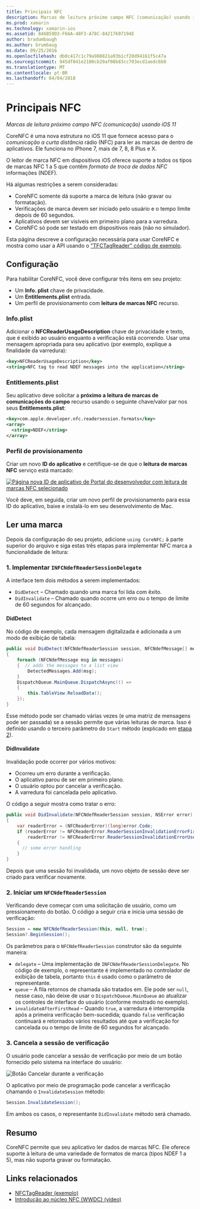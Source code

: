 ```yaml
---
title: Principais NFC
description: Marcas de leitura próximo campo NFC (comunicação) usando iOS 11
ms.prod: xamarin
ms.technology: xamarin-ios
ms.assetid: 846B59D3-F66A-48F3-A78C-84217697194E
author: bradumbaugh
ms.author: brumbaug
ms.date: 09/25/2016
ms.openlocfilehash: db0c417c1c79a988821a93b1cf20d94161f5c47a
ms.sourcegitcommit: 945df041e2180cb20af08b83cc703ecd1aedc6b0
ms.translationtype: MT
ms.contentlocale: pt-BR
ms.lasthandoff: 04/04/2018
---
```

# <a name="core-nfc"></a>Principais NFC

_Marcas de leitura próximo campo NFC (comunicação) usando iOS 11_

CoreNFC é uma nova estrutura no iOS 11 que fornece acesso para o _comunicação a curta distância_ rádio (NFC) para ler as marcas de dentro de aplicativos. Ele funciona no iPhone 7, mais de 7, 8, 8 Plus e X.

O leitor de marca NFC em dispositivos iOS oferece suporte a todos os tipos de marcas NFC 1 a 5 que contêm _formato de troca de dados NFC_ informações (NDEF).

Há algumas restrições a serem consideradas:

- CoreNFC somente dá suporte a marca de leitura (não gravar ou formatação).
- Verificações de marca devem ser iniciado pelo usuário e o tempo limite depois de 60 segundos.
- Aplicativos devem ser visíveis em primeiro plano para a varredura.
- CoreNFC só pode ser testado em dispositivos reais (não no simulador).

Esta página descreve a configuração necessária para usar CoreNFC e mostra como usar a API usando o ["TFCTagReader" código de exemplo](https://developer.xamarin.com/samples/monotouch/ios11/NFCTagReader/).

## <a name="configuration"></a>Configuração

Para habilitar CoreNFC, você deve configurar três itens em seu projeto:

- Um **Info. plist** chave de privacidade.
- Um **Entitlements.plist** entrada.
- Um perfil de provisionamento com **leitura de marcas NFC** recurso.

### <a name="infoplist"></a>Info.plist

Adicionar o **NFCReaderUsageDescription** chave de privacidade e texto, que é exibido ao usuário enquanto a verificação está ocorrendo. Usar uma mensagem apropriada para seu aplicativo (por exemplo, explique a finalidade da varredura):

```xml
<key>NFCReaderUsageDescription</key>
<string>NFC tag to read NDEF messages into the application</string>
```

### <a name="entitlementsplist"></a>Entitlements.plist

Seu aplicativo deve solicitar a **próximo a leitura de marcas de comunicações do campo** recurso usando o seguinte chave/valor par nos seus **Entitlements.plist**:

```xml
<key>com.apple.developer.nfc.readersession.formats</key>
<array>
  <string>NDEF</string>
</array>
```

### <a name="provisioning-profile"></a>Perfil de provisionamento

Criar um novo **ID do aplicativo** e certifique-se de que o **leitura de marcas NFC** serviço está marcado:

[![Página nova ID de aplicativo de Portal do desenvolvedor com leitura de marcas NFC selecionado](corenfc-images/app-services-nfc-sml.png)](corenfc-images/app-services-nfc.png#lightbox)

Você deve, em seguida, criar um novo perfil de provisionamento para essa ID do aplicativo, baixe e instalá-lo em seu desenvolvimento de Mac.

## <a name="reading-a-tag"></a>Ler uma marca

Depois da configuração do seu projeto, adicione `using CoreNFC;` à parte superior do arquivo e siga estas três etapas para implementar NFC marca a funcionalidade de leitura:

### <a name="1-implement-infcndefreadersessiondelegate"></a>1. Implementar `INFCNdefReaderSessionDelegate`

A interface tem dois métodos a serem implementados:

- `DidDetect` – Chamado quando uma marca foi lida com êxito.
- `DidInvalidate` – Chamado quando ocorre um erro ou o tempo de limite de 60 segundos for alcançado.

#### <a name="diddetect"></a>DidDetect

No código de exemplo, cada mensagem digitalizada é adicionada a um modo de exibição de tabela:

```csharp
public void DidDetect(NFCNdefReaderSession session, NFCNdefMessage[] messages)
{
    foreach (NFCNdefMessage msg in messages)
    {  // adds the messages to a list view
        DetectedMessages.Add(msg);
    }
    DispatchQueue.MainQueue.DispatchAsync(() =>
    {
        this.TableView.ReloadData();
    });
}
```

Esse método pode ser chamado várias vezes (e uma matriz de mensagens pode ser passada) se a sessão permite que várias leituras de marca. Isso é definido usando o terceiro parâmetro do `Start` método (explicado em [etapa 2](#step2)).

#### <a name="didinvalidate"></a>DidInvalidate

Invalidação pode ocorrer por vários motivos:

- Ocorreu um erro durante a verificação.
- O aplicativo parou de ser em primeiro plano.
- O usuário optou por cancelar a verificação.
- A varredura foi cancelada pelo aplicativo.

O código a seguir mostra como tratar o erro:

```csharp
public void DidInvalidate(NFCNdefReaderSession session, NSError error)
{
    var readerError = (NFCReaderError)(long)error.Code;
    if (readerError != NFCReaderError.ReaderSessionInvalidationErrorFirstNDEFTagRead &&
        readerError != NFCReaderError.ReaderSessionInvalidationErrorUserCanceled)
    {
      // some error handling
    }
}
```

Depois que uma sessão foi invalidada, um novo objeto de sessão deve ser criado para verificar novamente.

<a name="step2" />

### <a name="2-start-an-nfcndefreadersession"></a>2. Iniciar um `NFCNdefReaderSession`

Verificando deve começar com uma solicitação de usuário, como um pressionamento do botão.
O código a seguir cria e inicia uma sessão de verificação:

```csharp
Session = new NFCNdefReaderSession(this, null, true);
Session?.BeginSession();
```

Os parâmetros para o `NFCNdefReaderSession` construtor são da seguinte maneira:

- `delegate` – Uma implementação de `INFCNdefReaderSessionDelegate`. No código de exemplo, o representante é implementado no controlador de exibição de tabela, portanto `this` é usado como o parâmetro de representante.
- `queue` – A fila retornos de chamada são tratados em. Ele pode ser `null`, nesse caso, não deixe de usar o `DispatchQueue.MainQueue` ao atualizar os controles de interface do usuário (conforme mostrado no exemplo).
- `invalidateAfterFirstRead` – Quando `true`, a varredura é interrompida após a primeira verificação bem-sucedida; quando `false` verificação continuará e retornados vários resultados até que a verificação for cancelada ou o tempo de limite de 60 segundos for alcançado.


### <a name="3-cancel-the-scanning-session"></a>3. Cancela a sessão de verificação

O usuário pode cancelar a sessão de verificação por meio de um botão fornecido pelo sistema na interface do usuário:

![Botão Cancelar durante a verificação](corenfc-images/scan-cancel-sml.png)

O aplicativo por meio de programação pode cancelar a verificação chamando o `InvalidateSession` método:

```csharp
Session.InvalidateSession();
```

Em ambos os casos, o representante `DidInvalidate` método será chamado.

## <a name="summary"></a>Resumo

CoreNFC permite que seu aplicativo ler dados de marcas NFC. Ele oferece suporte à leitura de uma variedade de formatos de marca (tipos NDEF 1 a 5), mas não suporta gravar ou formatação.


## <a name="related-links"></a>Links relacionados

- [NFCTagReader (exemplo)](https://developer.xamarin.com/samples/monotouch/ios11/NFCTagReader/)
- [Introdução ao núcleo NFC (WWDC) (vídeo)](https://developer.apple.com/videos/play/wwdc2017/718/)
